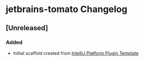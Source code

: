 <!-- Keep a Changelog guide -> https://keepachangelog.com -->

# jetbrains-tomato Changelog

## [Unreleased]
### Added
- Initial scaffold created from [IntelliJ Platform Plugin Template](https://github.com/JetBrains/intellij-platform-plugin-template)
